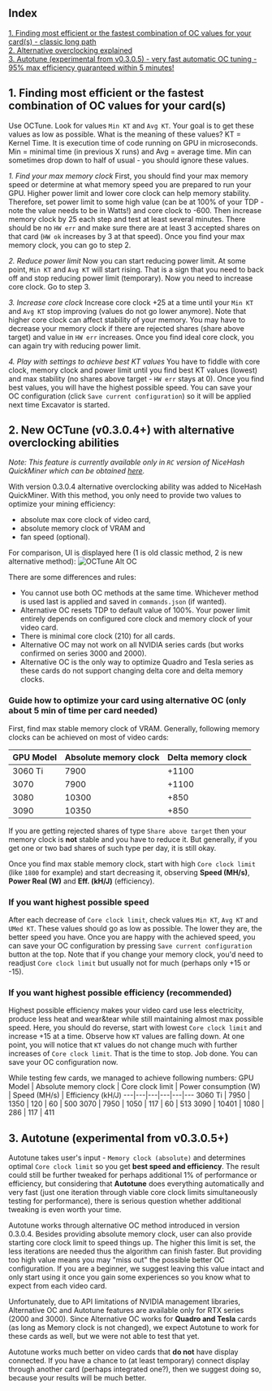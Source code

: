 ## Index
[1. Finding most efficient or the fastest combination of OC values for your card(s) - classic long path](#count01)<br>
[2. Alternative overclocking explained](#count02)<br>
[3. Autotune (experimental from v0.3.0.5) - very fast automatic OC tuning - 95% max efficiency guaranteed within 5 minutes!](#count03)<br>

## <a name="count01"></a> 1. Finding most efficient or the fastest combination of OC values for your card(s)

Use OCTune. Look for values `Min KT` and `Avg KT`. Your goal is to get these values as low as possible. What is the meaning of these values? KT = Kernel Time. It is execution time of code running on GPU in microseconds. Min = minimal time (in previous X runs) and Avg = average time. Min can sometimes drop down to half of usual - you should ignore these values.

_1. Find your max memory clock_
First, you should find your max memory speed or determine at what memory speed you are prepared to run your GPU. Higher power limit and lower core clock can help memory stability. Therefore, set power limit to some high value (can be at 100% of your TDP - note the value needs to be in Watts!) and core clock to -600. Then increase memory clock by 25 each step and test at least several minutes. There should be no `HW err` and make sure there are at least 3 accepted shares on that card (`HW ok` increases by 3 at that speed). Once you find your max memory clock, you can go to step 2.

_2. Reduce power limit_
Now you can start reducing power limit. At some point, `Min KT` and `Avg KT` will start rising. That is a sign that you need to back off and stop reducing power limit (temporary). Now you need to increase core clock. Go to step 3.

_3. Increase core clock_
Increase core clock +25 at a time until your `Min KT` and `Avg KT` stop improving (values do not go lower anymore). Note that higher core clock can affect stability of your memory. You may have to decrease your memory clock if there are rejected shares (share above target) and value in `HW err` increases. Once you find ideal core clock, you can again try with reducing power limit.

_4. Play with settings to achieve best KT values_
You have to fiddle with core clock, memory clock and power limit until you find best KT values (lowest) and max stability (no shares above target - `HW err` stays at 0). Once you find best values, you will have the highest possible speed. You can save your OC configuration (click `Save current configuration`) so it will be applied next time Excavator is started.

## <a name="count02"></a> 2. New OCTune (v0.3.0.4+) with alternative overclocking abilities

_Note: This feature is currently available only in `RC` version of NiceHash QuickMiner which can be obtained [here](https://github.com/nicehash/NiceHashQuickMiner/releases/tag/v0.3.0.5_RC)._

With version 0.3.0.4 alternative overclocking ability was added to NiceHash QuickMiner. With this method, you only need to provide two values to optimize your mining efficiency:
* absolute max core clock of video card,
* absolute memory clock of VRAM and
* fan speed (optional).

For comparison, UI is displayed here (1 is old classic method, 2 is new alternative method):
![OCTune Alt OC](https://github.com/nicehash/NiceHashQuickMiner/blob/main/images/octunealt.png?raw=true)

There are some differences and rules:
* You cannot use both OC methods at the same time. Whichever method is used last is applied and saved in `commands.json` (if wanted).
* Alternative OC resets TDP to default value of 100%. Your power limit entirely depends on configured core clock and memory clock of your video card.
* There is minimal core clock (210) for all cards.
* Alternative OC may not work on all NVIDIA series cards (but works confirmed on series 3000 and 2000).
* Alternative OC is the only way to optimize Quadro and Tesla series as these cards do not support changing delta core and delta memory clocks.

### Guide how to optimize your card using alternative OC (only about 5 min of time per card needed)

First, find max stable memory clock of VRAM. Generally, following memory clocks can be achieved on most of video cards:

GPU Model | Absolute memory clock | Delta memory clock
----------|-----------------------|--------------------
3060 Ti | 7900 | +1100
3070 | 7900 | +1100
3080 | 10300 | +850
3090 | 10350 | +850

If you are getting rejected shares of type `Share above target` then your memory clock is **not** stable and you have to reduce it. But generally, if you get one or two bad shares of such type per day, it is still okay.

Once you find max stable memory clock, start with high `Core clock limit` (like `1800` for example) and start decreasing it, observing **Speed (MH/s)**, **Power Real (W)** and **Eff. (kH/J)** (efficiency).

### If you want highest possible speed

After each decrease of `Core clock limit`, check values `Min KT`, `Avg KT` and `UMed KT`. These values should go as low as possible. The lower they are, the better speed you have. Once you are happy with the achieved speed, you can save your OC configuration by pressing `Save current configuration` button at the top. Note that if you change your memory clock, you'd need to readjust `Core clock limit` but usually not for much (perhaps only +15 or -15).

### If you want highest possible efficiency (recommended)

Highest possible efficiency makes your video card use less electricity, produce less heat and wear&tear while still maintaining almost max possible speed. Here, you should do reverse, start with lowest `Core clock limit` and increase +15 at a time. Observe how `KT` values are falling down. At one point, you will notice that `KT` values do not change much with further increases of `Core clock limit`. That is the time to stop. Job done. You can save your OC configuration now.

While testing few cards, we managed to achieve following numbers:
GPU Model | Absolute memory clock | Core clock limit | Power consumption (W) | Speed (MH/s) | Efficiency (kH/J)
---|---|---|---|---|---
3060 Ti | 7950 | 1350 | 120 | 60 | 500
3070 | 7950 | 1050 | 117 | 60 | 513
3090 | 10401 | 1080 | 286 | 117 | 411


## <a name="count03"></a> 3. Autotune (experimental from v0.3.0.5+)

Autotune takes user's input - `Memory clock (absolute)` and determines optimal `Core clock limit` so you get **best speed and efficiency**. The result could still be further tweaked for perhaps additional 1% of performance or efficiency, but considering that **Autotune** does everything automatically and very fast (just one iteration through viable core clock limits simultaneously testing for performance), there is serious question whether additional tweaking is even worth your time.

Autotune works through alternative OC method introduced in version 0.3.0.4. Besides providing absolute memory clock, user can also provide starting core clock limit to speed things up. The higher this limit is set, the less iterations are needed thus the algorithm can finish faster. But providing too high value means you may "miss out" the possible better OC configuration. If you are a beginner, we suggest leaving this value intact and only start using it once you gain some experiences so you know what to expect from each video card.

Unfortunately, due to API limitations of NVIDIA management libraries, Alternative OC and Autotune features are available only for RTX series (2000 and 3000). Since Alternative OC works for **Quadro and Tesla** cards (as long as Memory clock is not changed), we expect Autotune to work for these cards as well, but we were not able to test that yet.

Autotune works much better on video cards that **do not** have display connected. If you have a chance to (at least temporary) connect display through another card (perhaps integrated one?), then we suggest doing so, because your results will be much better.